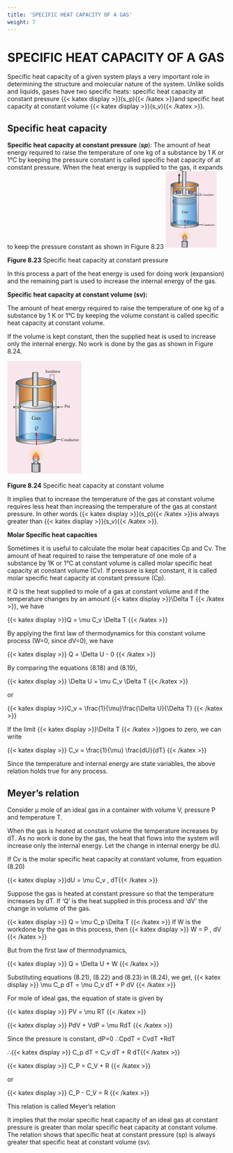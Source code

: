 ```yaml
---
title: 'SPECIFIC HEAT CAPACITY OF A GAS'
weight: 7
---
```



# SPECIFIC HEAT CAPACITY OF A GAS

Specific heat capacity of a given system plays a very important role in determining the structure and molecular nature of the system. Unlike solids and liquids, gases have two specific heats: specific heat capacity at constant pressure {{< katex display >}}(s_p){{< /katex >}}and specific heat capacity at constant volume {{< katex display >}}(s_v){{< /katex >}}.

## Specific heat capacity


**Specific heat capacity at constant pressure** (**_sp_**): 
The amount of heat energy required to raise the temperature of one kg of a substance by 1 K or 1°C by keeping the pressure constant is called specific heat capacity of at constant pressure. When the heat energy is supplied to the gas, it expands to keep the pressure constant as shown in Figure 8.23
![Ramanujan](image_2.jpg)
<!-- <img src="image_2.jpg" alt="Ramanujan" width="500" > -->

**Figure 8.23** Specific heat capacity at constant pressure


In this process a part of the heat energy is used for doing work (expansion) and the remaining part is used to increase the internal energy of the gas. 

**Specific heat capacity at constant volume (sv):** 

The amount of heat energy required to raise the temperature of one kg of a substance by 1 K or 1°C by keeping the volume constant is called specific heat capacity at constant volume.

If the volume is kept constant, then the supplied heat is used to increase only the internal energy. No work is done by the gas as shown in Figure 8.24.

![Ramanujan](image_3.jpg)
<!-- <img src="image_3.jpg" alt="Ramanujan" width="500" > -->

**Figure 8.24**  Specific heat capacity at constant volume


It implies that to increase the temperature of the gas at constant volume requires less heat than increasing the temperature of the gas at constant pressure. In other words {{< katex display >}}(s_p){{< /katex >}}is always greater than {{< katex display >}}(s_v){{< /katex >}}.

**Molar Specific heat capacities** 

Sometimes it is useful to calculate the molar heat capacities Cp and Cv. The amount of heat required to raise the temperature of one mole of a substance by 1K or 1°C at constant volume is called molar specific heat capacity at constant volume (Cv). If pressure is kept constant, it is called molar specific heat capacity at constant pressure (Cp).


If Q is the heat supplied to mole of a gas at constant volume and if the temperature changes by an amount {{< katex display >}}\Delta T {{< /katex >}}, we have

{{< katex display >}}Q = \mu C_v \Delta T {{< /katex >}}

By applying the first law of thermodynamics for this constant volume process (W=0, since dV=0), we have

{{< katex display >}}  Q = \Delta U - 0 {{< /katex >}}

By comparing the equations (8.18) and (8.19),

{{< katex display >}} \Delta U = \mu C_v \Delta T {{< /katex >}}

or

{{< katex display >}}C_v = \frac{1}{\mu}\frac{\Delta U}{\Delta T} {{< /katex >}}


If the limit {{< katex display >}}\Delta T {{< /katex >}}goes to zero, we can write


{{< katex display >}} C_v = \frac{1}{\mu} \frac{dU}{dT} {{< /katex >}}


Since the temperature and internal energy are state variables, the above relation holds true for any process.

## Meyer’s relation


Consider µ mole of an ideal gas in a container with volume V, pressure P and temperature T.

When the gas is heated at constant volume the temperature increases by dT. As no work is done by the gas, the heat that flows into the system will increase only the internal energy. Let the change in internal energy be dU.

If Cv is the molar specific heat capacity at constant volume, from equation (8.20)

{{< katex display >}}dU = \mu C_v \, dT{{< /katex >}}


Suppose the gas is heated at constant pressure so that the temperature increases by dT. If ‘Q’ is the heat supplied in this process and ‘dV’ the change in volume of the gas.  

{{< katex display >}}  Q = \mu C_p \Delta T {{< /katex >}}
If W is the workdone by the gas in this process, then
{{< katex display >}}  W = P \, dV {{< /katex >}}

But from the first law of thermodynamics,

{{< katex display >}}  Q = \Delta U + W {{< /katex >}}

Substituting equations (8.21), (8.22) and (8.23) in (8.24), we get,
{{< katex display >}}  \mu C_p dT = \mu C_v dT + P dV {{< /katex >}}


For mole of ideal gas, the equation of state is given by

{{< katex display >}}  PV = \mu RT {{< /katex >}}

{{< katex display >}}  PdV + VdP = \mu RdT {{< /katex >}}

Since the pressure is constant, dP=0 ∴CpdT = CvdT +RdT

∴{{< katex display >}} C_p dT = C_v dT + R dT{{< /katex >}}

{{< katex display >}} C_P = C_V + R {{< /katex >}}

or

{{< katex display >}}  C_P - C_V = R {{< /katex >}}

This relation is called Meyer’s relation

It implies that the molar specific heat capacity of an ideal gas at constant pressure is greater than molar specific heat capacity at constant volume. The relation shows that specific heat at constant pressure (sp) is always greater that specific heat at constant volume (sv).
